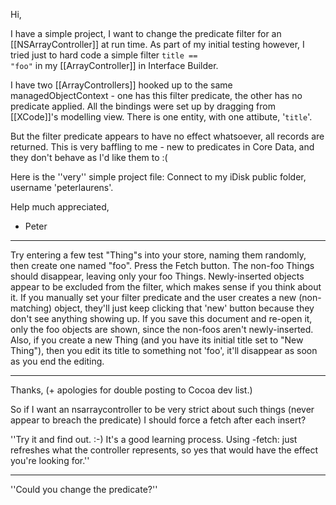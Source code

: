

Hi,

I have a simple project, I want to change the predicate filter for an [[NSArrayController]] at run time. As part of my initial testing however, I tried just to hard code a simple filter <code>title == "foo"</code> in my [[ArrayController]] in Interface Builder.

I have two [[ArrayControllers]] hooked up to the same managedObjectContext - one has this filter predicate, the other has no predicate applied. All the bindings were set up by dragging from [[XCode]]'s modelling view. There is one entity, with one attibute, '<code>title</code>'.

But the filter predicate appears to have no effect whatsoever, all records are returned. This is very baffling to me - new to predicates in Core Data, and they don't behave as I'd like them to :(

Here is the ''very'' simple project file: Connect to my iDisk public folder, username 'peterlaurens'.

Help much appreciated,

- Peter

----

Try entering a few test "Thing"s into your store, naming them randomly, then create one named "foo". Press the Fetch button. The non-foo Things should disappear, leaving only your foo Things. Newly-inserted objects appear to be excluded from the filter, which makes sense if you think about it. If you manually set your filter predicate and the user creates a new (non-matching) object, they'll just keep clicking that 'new' button because they don't see anything showing up. If you save this document and re-open it, only the foo objects are shown, since the non-foos aren't newly-inserted. Also, if you create a new Thing (and you have its initial title set to "New Thing"), then you edit its title to something not 'foo', it'll disappear as soon as you end the editing.

----

Thanks, (+ apologies for double posting to Cocoa dev list.)

So if I want an nsarraycontroller to be very strict about such things (never appear to breach the predicate) I should force a fetch after each insert?

''Try it and find out. :-) It's a good learning process. Using -fetch: just refreshes what the controller represents, so yes that would have the effect you're looking for.''

----

''Could you change the predicate?''